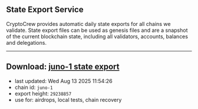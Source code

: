 ## State Export Service
CryptoCrew provides automatic daily state exports for all chains we validate. State export files can be used as genesis files and are a snapshot of the current blockchain state, including all validators, accounts, balances and delegations.

---
**Download: [juno-1 state export](https://dl-eu2.ccvalidators.com/SERVICE/juno/juno-1_export_29238857.json)**
---

- last updated: Wed Aug 13 2025 11:54:26
- chain id: `juno-1`
- export height: `29238857`
- use for: airdrops, local tests, chain recovery
